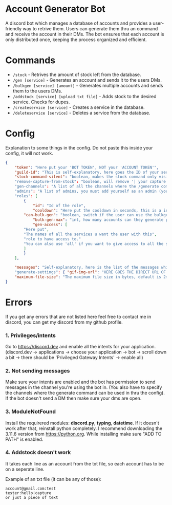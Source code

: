 # Account Generator Bot
A discord bot which manages a database of accounts and provides a user-friendly way to retrive them. Users can generate them thru an command and receive the account in their DMs. The bot ensures that each account is only distributed once, keeping the process organized and efficient.

# Commands
* `/stock` - Retrives the amount of stock left from the database.
* `/gen [service]` - Generates an account and sends it to the users DMs.
* `/bulkgen [service] [amount]` - Generates multiple accounts and sends them to the users DMs.
* `/addstock [service] [upload txt file]` - Adds stock to the desired service. Checks for dupes.
* `/createservice [service]` - Creates a service in the database.
* `/deleteservice [service]` - Deletes a service from the database.

# Config

Explanation to some things in the config.
Do not paste this inside your config, it will not work.
```json
{
    "token": "Here put your 'BOT TOKEN', NOT your 'ACCOUNT TOKEN'",
    "guild-id": "This is self-explanatory, here goes the ID of your server/guild", 
    "stock-command-silent": "boolean, makes the stock command only visible to the user who used the command."
    "remove-capture-from-stock": "boolean, will remove '| your capture here' if you have it in the stock"
    "gen-channels": "A list of all the channels where the /generate command can be used in."
    "admins": "A list of admins, you must add yourself as an admin (your discord user id) in order to use admin only commands."
    "roles": [
        {
            "id": "Id of the role",
            "cooldown": "Here put the cooldown in seconds, this is a integer.",
	    "can-bulk-gen": "boolean, switch if the user can use the bulkgen command or not. true - means they can.",
            "bulk-gen-max": "int, how many accounts can they generate per bulkgen.",
            "gen-access": [
		"Here put",
		"The names of all the services u want the user with this",
		"role to have access to."
		"You can also use 'all' if you want to give access to all the services"
	    ]
        }
    ],

    "messages": "Self-explanatory, here is the list of the messages which can be easily changed."
    "generate-settings": { "gif-img-url": "HERE GOES THE DIRECT URL OF A PICTURE/GIF THAT WILL BE SENT EVERYTIME SOMEONE GENERATES SOMETHING" },
    "maximum-file-size": "The maximum file size in bytes, default is 2mb"
}
```

# Errors

If you get any errors that are not listed here feel free to contact me in discord, you can get my discord from my github profile.

### 1. Privileges/intents
Go to https://discord.dev and enable all the intents for your application. (discord.dev -> applications -> choose your application -> bot -> scroll down a bit -> there should be 'Privileged Gateway Intents' -> enable all)

### 2. Not sending messages
Make sure your intents are enabled and the bot has permission to send messages in the channel you're using the bot in. (You also have to specify the channels where the generate command can be used in thru the config). If the bot doesn't send a DM then make sure your dms are open.

### 3. ModuleNotFound
Install the requirered modules: **discord.py**, **typing**, **datetime**. If it doesn't work after that, reinstall python completely. I recommend downloading the 3.11.6 version from https://python.org. While installing make sure "ADD TO PATH" is enabled.

### 4. Addstock doesn't work
It takes each line as an account from the txt file, so each account has to be on a seperate line.

Example of an txt file (it can be any of those):
```
account@gmail.com:test
tester:hello|capture
or just a piece of text
```
